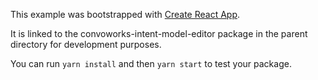 This example was bootstrapped with [Create React App](https://github.com/facebook/create-react-app).

It is linked to the convoworks-intent-model-editor package in the parent directory for development purposes.

You can run `yarn install` and then `yarn start` to test your package.
